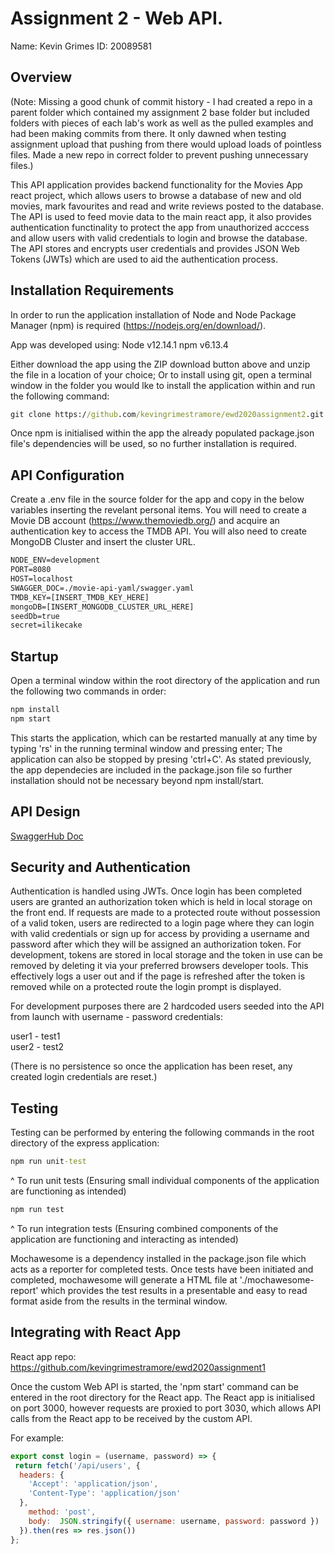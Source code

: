 # Assignment 2 - Web API.

Name: Kevin Grimes
ID: 20089581

## Overview

(Note: Missing a good chunk of commit history - I had created a repo in a parent folder which contained my assignment 2 base folder but included folders with pieces of each lab's work as well as the pulled examples and had been making commits from there. It only dawned when testing assignment upload that pushing from there would upload loads of pointless files. Made a new repo in correct folder to prevent pushing unnecessary files.)

This API application provides backend functionality for the Movies App react project, which allows users to browse a database of new and old movies, mark favourites and read and write reviews posted to the database. The API is used to feed movie data to the main react app, it also provides authentication functinality to protect the app from unauthorized acccess and allow users with valid credentials to login and browse the database. The API stores and encrypts user credentials and provides JSON Web Tokens (JWTs) which are used to aid the authentication process. 

## Installation Requirements

In order to run the application installation of Node and Node Package Manager (npm) is required (https://nodejs.org/en/download/).

App was developed using:
Node v12.14.1
npm  v6.13.4

Either download the app using the ZIP download button above and unzip the file in a location of your choice; Or to install using git, open a terminal window in the folder you would lke to install the application within and run the following command:

```bat
git clone https://github.com/kevingrimestramore/ewd2020assignment2.git
```
Once npm is initialised within the app the already populated package.json file's dependencies will be used, so no further installation is required.

## API Configuration
Create a .env file in the source folder for the app and copy in the below variables inserting the revelant personal items. You will need to create a Movie DB account (https://www.themoviedb.org/) and acquire an authentication key to access the TMDB API. You will also need to create  MongoDB Cluster and insert the cluster URL.

```bat
NODE_ENV=development
PORT=8080
HOST=localhost
SWAGGER_DOC=./movie-api-yaml/swagger.yaml
TMDB_KEY=[INSERT_TMDB_KEY_HERE]
mongoDB=[INSERT_MONGODB_CLUSTER_URL_HERE]
seedDb=true
secret=ilikecake
```

## Startup
Open a terminal window within the root directory of the application and run the following two commands in order:

```bat
npm install
npm start
```
This starts the application, which can be restarted manually at any time by typing 'rs' in the running terminal window and pressing enter; The application can also be stopped by presing 'ctrl+C'.
As stated previously, the app dependecies are included in the package.json file so further installation should not be necessary beyond npm install/start.

## API Design
[SwaggerHub Doc](https://app.swaggerhub.com/apis/kevingrimestramore/Movie/initial)

## Security and Authentication
Authentication is handled using JWTs. Once login has been completed users are granted an authorization token which is held in local storage on the front end. If requests are made to a protected route without possession of a valid token, users are redirected to a login page where they can login with valid credentials or sign up for access by providing a username and password after which they will be assigned an authorization token. For development, tokens are stored in local storage and the token in use can be removed by deleting it via your preferred browsers developer tools. This effectively logs a user out and if the page is refreshed after the token is removed while on a protected route the login prompt is displayed.

For development purposes there are 2 hardcoded users seeded into the API from launch with username - password credentials:

user1 - test1 <br>
user2 - test2

(There is no persistence so once the application has been reset, any created login credentials are reset.)

## Testing
Testing can be performed by entering the following commands in the root directory of the express application:

```bat
npm run unit-test
```
^ To run unit tests (Ensuring small individual components of the application are functioning as intended)

```bat
npm run test
```
^ To run integration tests (Ensuring combined components of the application are functioning and interacting as intended)

Mochawesome is a dependency installed in the package.json file which acts as a reporter for completed tests. Once tests have been initiated and completed, mochawesome will generate a HTML file at './mochawesome-report' which provides the test results in a presentable and easy to read format aside from the results in the terminal window.

## Integrating with React App

React app repo: https://github.com/kevingrimestramore/ewd2020assignment1

Once the custom Web API is started, the 'npm start' command can be entered in the root directory for the React app. The React app is initialised on port 3000, however requests are proxied to port 3030, which allows API calls from the React app to be received by the custom API.

For example: 

~~~Javascript
export const login = (username, password) => {
 return fetch('/api/users', {
  headers: {
    'Accept': 'application/json',
    'Content-Type': 'application/json'
  },
    method: 'post',
    body:  JSON.stringify({ username: username, password: password })
  }).then(res => res.json())
};
~~~
